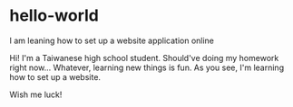 # hello-world
I am leaning how to set up a website application online

Hi!
I'm a Taiwanese high school student.
Should've doing my homework right now... Whatever, learning new things is fun.
As you see, I'm learning how to set up a website.

Wish me luck!
